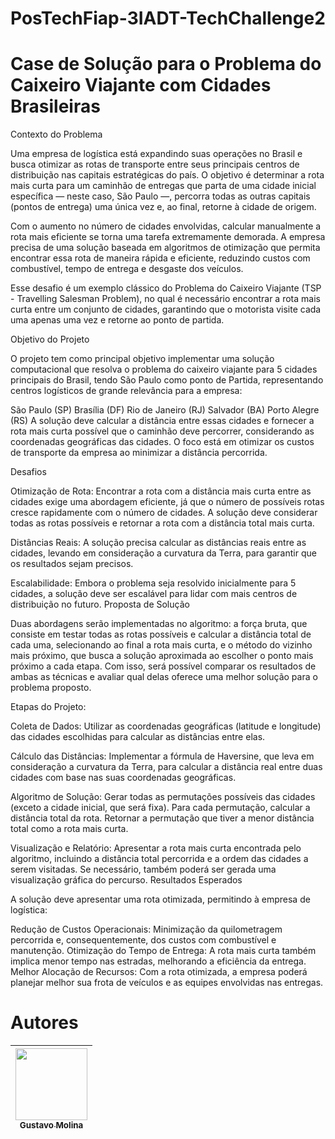# PosTechFiap-3IADT-TechChallenge2

# Case de Solução para o Problema do Caixeiro Viajante com Cidades Brasileiras

Contexto do Problema

Uma empresa de logística está expandindo suas operações no Brasil e busca otimizar as rotas de transporte entre seus principais centros de distribuição nas capitais estratégicas do país. O objetivo é determinar a rota mais curta para um caminhão de entregas que parta de uma cidade inicial específica — neste caso, São Paulo —, percorra todas as outras capitais (pontos de entrega) uma única vez e, ao final, retorne à cidade de origem.

Com o aumento no número de cidades envolvidas, calcular manualmente a rota mais eficiente se torna uma tarefa extremamente demorada. A empresa precisa de uma solução baseada em algoritmos de otimização que permita encontrar essa rota de maneira rápida e eficiente, reduzindo custos com combustível, tempo de entrega e desgaste dos veículos.

Esse desafio é um exemplo clássico do Problema do Caixeiro Viajante (TSP - Travelling Salesman Problem), no qual é necessário encontrar a rota mais curta entre um conjunto de cidades, garantindo que o motorista visite cada uma apenas uma vez e retorne ao ponto de partida.

Objetivo do Projeto

O projeto tem como principal objetivo implementar uma solução computacional que resolva o problema do caixeiro viajante para 5 cidades principais do Brasil, tendo São Paulo como ponto de Partida, representando centros logísticos de grande relevância para a empresa:

São Paulo (SP)
Brasília (DF)
Rio de Janeiro (RJ)
Salvador (BA)
Porto Alegre (RS)
A solução deve calcular a distância entre essas cidades e fornecer a rota mais curta possível que o caminhão deve percorrer, considerando as coordenadas geográficas das cidades. O foco está em otimizar os custos de transporte da empresa ao minimizar a distância percorrida.

Desafios

Otimização de Rota: Encontrar a rota com a distância mais curta entre as cidades exige uma abordagem eficiente, já que o número de possíveis rotas cresce rapidamente com o número de cidades. A solução deve considerar todas as rotas possíveis e retornar a rota com a distância total mais curta.

Distâncias Reais: A solução precisa calcular as distâncias reais entre as cidades, levando em consideração a curvatura da Terra, para garantir que os resultados sejam precisos.

Escalabilidade: Embora o problema seja resolvido inicialmente para 5 cidades, a solução deve ser escalável para lidar com mais centros de distribuição no futuro.
Proposta de Solução

Duas abordagens serão implementadas no algoritmo: a força bruta, que consiste em testar todas as rotas possíveis e calcular a distância total de cada uma, selecionando ao final a rota mais curta, e o método do vizinho mais próximo, que busca a solução aproximada ao escolher o ponto mais próximo a cada etapa. Com isso, será possível comparar os resultados de ambas as técnicas e avaliar qual delas oferece uma melhor solução para o problema proposto.

Etapas do Projeto:

Coleta de Dados: Utilizar as coordenadas geográficas (latitude e longitude) das cidades escolhidas para calcular as distâncias entre elas.

Cálculo das Distâncias: Implementar a fórmula de Haversine, que leva em consideração a curvatura da Terra, para calcular a distância real entre duas cidades com base nas suas coordenadas geográficas.

Algoritmo de Solução:
    Gerar todas as permutações possíveis das cidades (exceto a cidade inicial, que será fixa).
    Para cada permutação, calcular a distância total da rota.
    Retornar a permutação que tiver a menor distância total como a rota mais curta.

Visualização e Relatório: Apresentar a rota mais curta encontrada pelo algoritmo, incluindo a distância total percorrida e a ordem das cidades a serem visitadas. Se necessário, também poderá ser gerada uma visualização gráfica do percurso.
Resultados Esperados

A solução deve apresentar uma rota otimizada, permitindo à empresa de logística:

Redução de Custos Operacionais: Minimização da quilometragem percorrida e, consequentemente, dos custos com combustível e manutenção.
Otimização do Tempo de Entrega: A rota mais curta também implica menor tempo nas estradas, melhorando a eficiência da entrega.
Melhor Alocação de Recursos: Com a rota otimizada, a empresa poderá planejar melhor sua frota de veículos e as equipes envolvidas nas entregas.

# Autores

| [<img loading="lazy" src="https://avatars.githubusercontent.com/u/37356058?v=4" width=115><br><sub>Gustavo Molina</sub>](https://github.com/gustavomolina17) 
| :---: |
